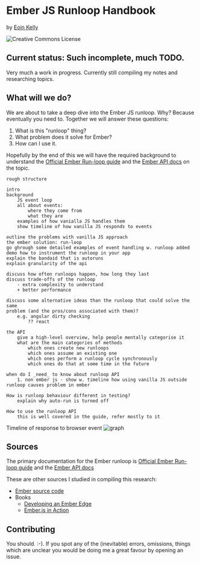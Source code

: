 # Ember JS Runloop Handbook

by [Eoin Kelly](https://twitter.com/eoinkelly)

![Creative Commons License](https://i.creativecommons.org/l/by-sa/4.0/88x31.png)


## Current status: Such incomplete, much TODO.

Very much a work in progress. Currently still compiling my notes and researching
topics.

## What will we do?

We are about to take a deep dive into the Ember JS runloop. Why? Because eventually you need to.
Together we will answer these questions:

1. What is this "runloop" thing?
2. What problem does it solve for Ember?
3. How can I use it.

Hopefully by the end of this we will have the required background to understand the
[Official Ember Run-loop guide](http://emberjs.com/guides/understanding-ember/run-loop/) and the [Ember
API docs](http://emberjs.com/api/) on the topic.

```
rough structure

intro
background
    JS event loop
    all about events:
        where they come from
        what they are
    examples of how vanialla JS handles them
    show timeline of how vanilla JS responds to events

outline the problems with vanilla JS approach
the ember solution: run-loop
go ghrough some detailed examples of event handling w. runloop added
demo how to instrument the runloop in your app
explain the bandaid that is autoruns
explain granularity of the api

discuss how often runloops happen, how long they last
discuss trade-offs of the runloop
    - extra complexity to understand
    + better performance

discuss some alternative ideas than the runloop that could solve the same
problem (and the pros/cons associated with them)?
    e.g. angular dirty checking
        ?? react

the API
    give a high-level overview, help people mentally categorise it
    what are the main categories of methods
        which ones create new runloops
        which ones assume an existing one
        which ones perform a runloop cycle synchronously
        which ones do that at some time in the future

when do I _need_ to know about runloop API
    1. non ember js - show w. timeline how using vanilla JS outside runloop causes problem in ember

How is runloop behaviour different in testing?
    explain why auto-run is turned off

How to use the runloop API
    this is well covered in the guide, refer mostly to it
```


Timeline of response to browser event
![graph](https://docs.google.com/drawings/d/10HAJdly4R_31NE0n7Lt8XcLr_TlYwfsal-SZl7pINsM/pub?w=498&amp;h=749)

## Sources

The primary documentation for the Ember runloop is [Official Ember Run-loop
guide](http://emberjs.com/guides/understanding-ember/run-loop/) and the [Ember
API docs](http://emberjs.com/api/)

These are other sources I studied in compiling this research:

* [Ember source code](https://github.com/emberjs/ember.js)
* Books
    * [Developing an Ember Edge](http://bleedingedgepress.com/our-books/developing-an-ember-edge/)
    * [Ember.js in Action](http://www.manning.com/skeie/)

## Contributing

You should. :-). If you spot any of the (inevitable) errors, omissions, things
which are unclear you would be doing me a great favour by opening an issue.

